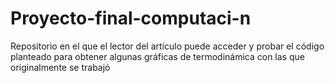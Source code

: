 # Proyecto-final-computaci-n
Repositorio en el que el lector del artículo puede acceder y probar el código planteado para obtener algunas gráficas de termodinámica con las que originalmente se trabajó
